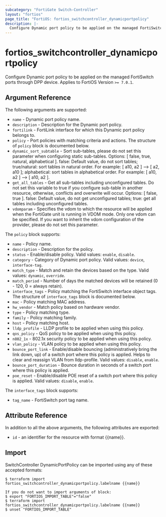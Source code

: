 ```yaml
---
subcategory: "FortiGate Switch-Controller"
layout: "fortios"
page_title: "FortiOS: fortios_switchcontroller_dynamicportpolicy"
description: |-
  Configure Dynamic port policy to be applied on the managed FortiSwitch ports through DPP device.
---
```


# fortios_switchcontroller_dynamicportpolicy
Configure Dynamic port policy to be applied on the managed FortiSwitch ports through DPP device. Applies to FortiOS Version `>= 7.0.1`.

## Argument Reference

The following arguments are supported:

* `name` - Dynamic port policy name.
* `description` - Description for the Dynamic port policy.
* `fortilink` - FortiLink interface for which this Dynamic port policy belongs to.
* `policy` - Port policies with matching criteria and actions. The structure of `policy` block is documented below.
* `dynamic_sort_subtable` - Sort sub-tables, please do not set this parameter when configuring static sub-tables. Options: [ false, true, natural, alphabetical ]. false: Default value, do not sort tables; true/natural: sort tables in natural order. For example: [ a10, a2 ] --> [ a2, a10 ]; alphabetical: sort tables in alphabetical order. For example: [ a10, a2 ] --> [ a10, a2 ].
* `get_all_tables` - Get all sub-tables including unconfigured tables. Do not set this variable to true if you configure sub-table in another resource, otherwise, conflicts and overwrite will occur. Options: [ false, true ]. false: Default value, do not get unconfigured tables; true: get all tables including unconfigured tables. 
* `vdomparam` - Specifies the vdom to which the resource will be applied when the FortiGate unit is running in VDOM mode. Only one vdom can be specified. If you want to inherit the vdom configuration of the provider, please do not set this parameter.

The `policy` block supports:

* `name` - Policy name.
* `description` - Description for the policy.
* `status` - Enable/disable policy. Valid values: `enable`, `disable`.
* `category` - Category of Dynamic port policy. Valid values: `device`, `interface-tag`.
* `match_type` - Match and retain the devices based on the type. Valid values: `dynamic`, `override`.
* `match_period` - Number of days the matched devices will be retained (0 - 120, 0 = always retain).
* `interface_tags` - Policy matching the FortiSwitch interface object tags. The structure of `interface_tags` block is documented below.
* `mac` - Policy matching MAC address.
* `hw_vendor` - Match policy based on hardware vendor.
* `type` - Policy matching type.
* `family` - Policy matching family.
* `host` - Policy matching host.
* `lldp_profile` - LLDP profile to be applied when using this policy.
* `qos_policy` - QoS policy to be applied when using this policy.
* `n802_1x` - 802.1x security policy to be applied when using this policy.
* `vlan_policy` - VLAN policy to be applied when using this policy.
* `bounce_port_link` - Enable/disable bouncing (administratively bring the link down, up) of a switch port where this policy is applied. Helps to clear and reassign VLAN from lldp-profile. Valid values: `disable`, `enable`.
* `bounce_port_duration` - Bounce duration in seconds of a switch port where this policy is applied.
* `poe_reset` - Enable/disable POE reset of a switch port where this policy is applied. Valid values: `disable`, `enable`.

The `interface_tags` block supports:

* `tag_name` - FortiSwitch port tag name.


## Attribute Reference

In addition to all the above arguments, the following attributes are exported:
* `id` - an identifier for the resource with format {{name}}.

## Import

SwitchController DynamicPortPolicy can be imported using any of these accepted formats:
```
$ terraform import fortios_switchcontroller_dynamicportpolicy.labelname {{name}}

If you do not want to import arguments of block:
$ export "FORTIOS_IMPORT_TABLE"="false"
$ terraform import fortios_switchcontroller_dynamicportpolicy.labelname {{name}}
$ unset "FORTIOS_IMPORT_TABLE"
```
